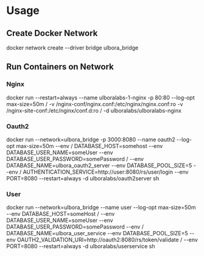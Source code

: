 # Usage
## Create Docker Network
docker network create --driver bridge ulbora_bridge

## Run Containers on Network

### Nginx
docker run --restart=always --name ulboralabs-1-nginx -p 80:80 --log-opt max-size=50m /
 -v /nginx-conf/nginx.conf:/etc/nginx/nginx.conf:ro -v /nginx-site-conf:/etc/nginx/conf.d:ro /
 -d ulboralabs/ulboralabs-nginx

### Oauth2
docker run --network=ulbora_bridge -p 3000:8080 --name oauth2 --log-opt max-size=50m --env /
DATABASE_HOST=somehost --env DATABASE_USER_NAME=someUser --env DATABASE_USER_PASSWORD=somePassword /
--env DATABASE_NAME=ulbora_oauth2_server --env DATABASE_POOL_SIZE=5 --env /
AUTHENTICATION_SERVICE=http://user:8080/rs/user/login --env PORT=8080 --restart=always -d ulboralabs/oauth2server sh

### User
docker run --network=ulbora_bridge --name user --log-opt max-size=50m --env DATABASE_HOST=someHost /
--env DATABASE_USER_NAME=someUser --env DATABASE_USER_PASSWORD=somePassword --env /
DATABASE_NAME=ulbora_user_service --env DATABASE_POOL_SIZE=5 --env OAUTH2_VALIDATION_URI=http://oauth2:8080/rs/token/validate /
--env PORT=8080 --restart=always -d ulboralabs/userservice sh

